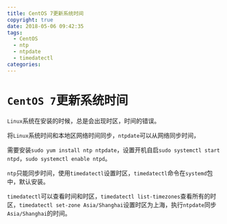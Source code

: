 ```yaml
---
title: CentOS 7更新系统时间
copyright: true
date: 2018-05-06 09:42:35
tags: 
  - CentOS
  - ntp
  - ntpdate
  - timedatectl
categories:
---
```


# `CentOS 7`更新系统时间

`Linux`系统在安装的时候，总是会出现时区，时间的错误。

将`Linux`系统时间和本地区网络时间同步，`ntpdate`可以从网络同步时间，

需要安装`sudo yum install ntp ntpdate`，设置开机自启`sudo systemctl start ntpd`，`sudo systemctl enable ntpd`。

`ntp`只能同步时间，使用`timedatectl`设置时区，`timedatectl`命令在`systemd`包中，默认安装。

`timedatectl`可以查看时间和时区，`timedatectl list-timezones`查看所有的时区，`timedatectl set-zone Asia/Shanghai`设置时区为上海，执行`ntpdate`同步`Asia/Shanghai`的时间。
